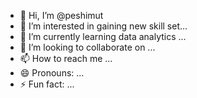 - 👋 Hi, I’m @peshimut
- 👀 I’m interested in gaining new skill set...
- 🌱 I’m currently learning data analytics ...
- 💞️ I’m looking to collaborate on ...
- 📫 How to reach me ...
- 😄 Pronouns: ...
- ⚡ Fun fact: ...

<!---
peshimut/peshimut is a ✨ special ✨ repository because its `README.md` (this file) appears on your GitHub profile.
You can click the Preview link to take a look at your changes.
--->
